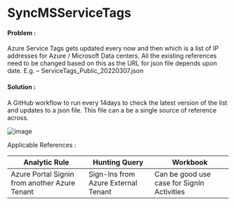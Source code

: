 # SyncMSServiceTags

#### Problem :
Azure Service Tags gets updated every now and then which is a list of IP addresses for Azure / Microsoft Data centers.
All the existing references need to be changed based on this as the URL for json file depends upon date.
E.g. – ServiceTags_Public_20220307.json
#### Solution :
A GitHub workflow to run every 14days to check the latest version of the list and updates to a json file.
This file can a be a single source of reference across.

![image](https://user-images.githubusercontent.com/20562985/157929116-1fbe4697-c988-4cec-bd42-05c512f045a0.png)

Applicable References :


|Analytic Rule|Hunting Query|Workbook|
|-------------|-------------|---------|
|Azure Portal Signin from another Azure Tenant|Sign-Ins from Azure External Tenant|Can be good use case for SignIn Activities|
